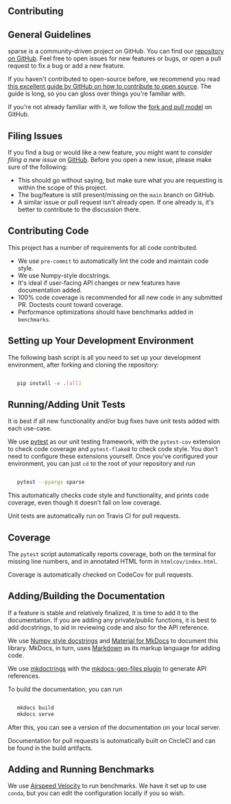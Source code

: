 ## Contributing

## General Guidelines

sparse is a community-driven project on GitHub. You can find our
[repository on GitHub](https://github.com/pydata/sparse). Feel
free to open issues for new features or bugs, or open a pull request
to fix a bug or add a new feature.

If you haven't contributed to open-source before, we recommend you read
[this excellent guide by GitHub on how to contribute to open source](https://opensource.guide/how-to-contribute). The guide is long,
so you can gloss over things you're familiar with.

If you're not already familiar with it, we follow the [fork and pull model](https://help.github.com/articles/about-collaborative-development-models)
on GitHub.

## Filing Issues

If you find a bug or would like a new feature, you might want to *consider
filing a new issue* on [GitHub](https://github.com/pydata/sparse/issues). Before
you open a new issue, please make sure of the following:

* This should go without saying, but make sure what you are requesting is within
  the scope of this project.
* The bug/feature is still present/missing on the `main` branch on GitHub.
* A similar issue or pull request isn't already open. If one already is, it's better
  to contribute to the discussion there.

## Contributing Code

This project has a number of requirements for all code contributed.

* We use `pre-commit` to automatically lint the code and maintain code style.
* We use Numpy-style docstrings.
* It's ideal if user-facing API changes or new features have documentation added.
* 100% code coverage is recommended for all new code in any submitted PR. Doctests
  count toward coverage.
* Performance optimizations should have benchmarks added in `benchmarks`.

## Setting up Your Development Environment

The following bash script is all you need to set up your development environment,
after forking and cloning the repository:

```bash

   pip install -e .[all]
```

## Running/Adding Unit Tests

It is best if all new functionality and/or bug fixes have unit tests added
with each use-case.

We use [pytest](https://docs.pytest.org/en/latest) as our unit testing framework,
with the `pytest-cov` extension to check code coverage and `pytest-flake8` to
check code style. You don't need to configure these extensions yourself. Once you've
configured your environment, you can just `cd` to the root of your repository and run

```bash

   pytest --pyargs sparse
```

This automatically checks code style and functionality, and prints code coverage,
even though it doesn't fail on low coverage.

Unit tests are automatically run on Travis CI for pull requests.

## Coverage

The `pytest` script automatically reports coverage, both on the terminal for
missing line numbers, and in annotated HTML form in `htmlcov/index.html`.

Coverage is automatically checked on CodeCov for pull requests.

## Adding/Building the Documentation

If a feature is stable and relatively finalized, it is time to add it to the
documentation. If you are adding any private/public functions, it is best to
add docstrings, to aid in reviewing code and also for the API reference.

We use [Numpy style docstrings](https://numpydoc.readthedocs.io/en/latest/format.html)
and [Material for MkDocs](https://squidfunk.github.io/mkdocs-material) to document this library.
MkDocs, in turn, uses [Markdown](https://www.markdownguide.org)
as its markup language for adding code.

We use [mkdoctrings](https://mkdocstrings.github.io/recipes) with the
[mkdocs-gen-files plugin](https://oprypin.github.io/mkdocs-gen-files)
to generate API references.

To build the documentation, you can run

```bash

   mkdocs build
   mkdocs serve
```

After this, you can see a version of the documentation on your local server.

Documentation for pull requests is automatically built on CircleCI and can be found in the build
artifacts.

## Adding and Running Benchmarks

We use [Airspeed Velocity](https://asv.readthedocs.io/en/latest) to run benchmarks. We have it set
up to use `conda`, but you can edit the configuration locally if you so wish.
